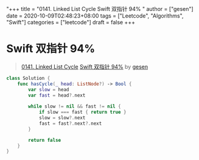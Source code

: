 "+++
title = "0141. Linked List Cycle Swift 双指针 94% "
author = ["gesen"]
date = 2020-10-09T02:48:23+08:00
tags = ["Leetcode", "Algorithms", "Swift"]
categories = ["leetcode"]
draft = false
+++

# Swift 双指针 94%

> [0141. Linked List Cycle](https://leetcode-cn.com/problems/linked-list-cycle/)
> [Swift 双指针 94%](https://leetcode-cn.com/problems/linked-list-cycle/solution/swift-shuang-zhi-zhen-94-by-gesen/) by [gesen](https://leetcode-cn.com/u/gesen/)

```swift
class Solution {
    func hasCycle(_ head: ListNode?) -> Bool {
        var slow = head
        var fast = head?.next
        
        while slow != nil && fast != nil {
            if slow === fast { return true }
            slow = slow?.next
            fast = fast?.next?.next
        }

        return false
    }
}
```